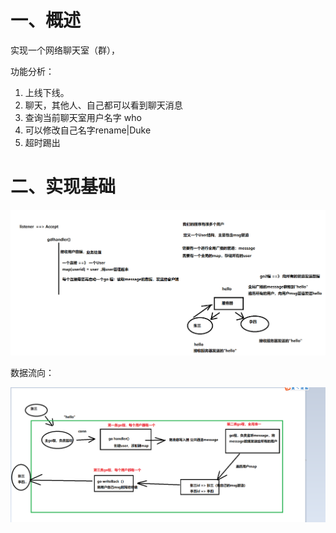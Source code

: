 # 一、概述

实现一个网络聊天室（群），

功能分析：

1. 上线下线。
2. 聊天，其他人、自己都可以看到聊天消息
3. 查询当前聊天室用户名字 who
4. 可以修改自己名字rename|Duke
5. 超时踢出

# 二、实现基础

![image-20220913230807594](./image/image-20220913230807594-16630816962851.png)

数据流向：

![1586313422882](image/1586313422882.png)

